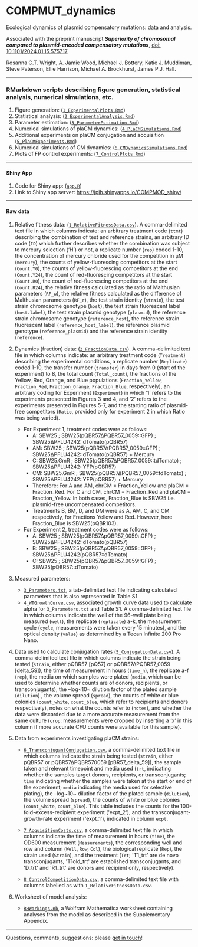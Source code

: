 # COMPMUT_dynamics
Ecological dynamics of plasmid compensatory mutations: data and analysis.

Associated with the preprint manuscript ***Superiority of chromosomal compared to plasmid-encoded compensatory mutations***, [doi: 10.1101/2024.01.15.575717](https://www.biorxiv.org/content/10.1101/2024.01.15.575717v1)

Rosanna C.T. Wright, A. Jamie Wood, Michael J. Bottery, Katie J. Muddiman, Steve Paterson, Ellie Harrison, Michael A. Brockhurst, James P.J. Hall.

---

### RMarkdown scripts describing figure generation, statistical analysis, numerical simulations, etc.

1. Figure generation: ([`1_ExperimentalPlots.Rmd`](./docs/1_ExperimentalPlots.md))
2. Statistical analysis: ([`2_ExperimentalAnalysis.Rmd`](./docs/2_ExperimentalAnalysis.md))
3. Parameter estimation: ([`3_ParameterEstimation.Rmd`](./docs/3_ParameterEstimation.md))
4. Numerical simulations of plaCM dynamics: ([`4_PlaCMSimulations.Rmd`](./docs/4_PlaCMSimulations.md))
5. Additional experiments on plaCM conjugation and acquisition ([`5_PlaCMExperiments.Rmd`](./docs/5_PlaCMExperiments.md))
6. Numerical simulations of CM dynamics: ([`6_CMDynamicsSimulations.Rmd`](./docs/6_CMDynamicsSimulations.md))
7. Plots of FP control experiments: ([`7_ControlPlots.Rmd`](./docs/7_ControlPlots.md))

---

#### Shiny App

1. Code for Shiny app: ([`app.R`](./shiny_app/app.R))
2. Link to Shiny app server: https://jpjh.shinyapps.io/COMPMOD_shiny/

---

#### Raw data

1. Relative fitness data: ([`1_RelativeFitnessData.csv`](./data/1_RelativeFitnessData.csv)). A comma-delimited text file in which columns indicate: an arbitrary treatment code (`ttmt`) describing the combination of test and reference strains, an arbitrary ID code (`ID`) which further describes whether the combination was subject to mercury selection (‘H’) or not, a replicate number (`rep`) coded 1-10, the concentration of mercury chloride used for the competition in µM (`mercury`), the counts of yellow-fluorescing competitors at the start (`Count.Y0`), the counts of yellow-fluorescing competitors at the end (`Count.Y24`), the count of red-fluorescing competitors at the start (`Count.R0`), the count of red-fluorescing competitors at the end (`Count.R24`), the relative fitness calculated as the ratio of Malthusian parameters (`RF_w`), the relative fitness calculated as the difference of Malthusian parameters (`RF_r`), the test strain identity (`strain`), the test strain chromosome genotype (`host`), the test strain fluorescent label (`host.label`), the test strain plasmid genotype (`plasmid`), the reference strain chromosome genotype (`reference_host`), the reference strain fluorescent label (`reference_host_label`), the reference plasmid genotype (`reference_plasmid`) and the reference strain identity (`reference`). 
2. Dynamics (fraction) data: ([`2_FractionData.csv`](./data/2_FractionData.csv)). A comma-delimited text file in which columns indicate: an arbitrary treatment code (`Treatment`) describing the experimental conditions, a replicate number (`Replicate`) coded 1-10, the transfer number (`transfer`) in days from 0 (start of the experiment) to 8, the total count (`Total_count`), the fractions of the Yellow, Red, Orange, and Blue populations (`Fraction_Yellow`, `Fraction_Red`, `Fraction_Orange`, `Fraction_Blue`, respectively), an arbitrary coding for Experiment (`Experiment`) in which ‘1’ refers to the experiments presented in Figures 3 and 4, and ‘2’ refers to the experiments presented in Figures 5-7, and the starting ratio of plasmid-free competitors (`Ratio`, provided only for experiment 2 in which Ratio was being varied).
   - For Experiment 1, treatment codes were as follows:
     - A: SBW25 ; SBW25(pQBR57∆PQBR57_0059::GFP) ; SBW25∆PFLU4242::dTomato(pQBR57)
     - AM: SBW25 ; SBW25(pQBR57∆PQBR57_0059::GFP) ; SBW25∆PFLU4242::dTomato(pQBR57) + Mercury
     - C: SBW25.GmR ; SBW25(pQBR57∆PQBR57_0059::tdTomato) ; SBW25∆PFLU4242::YFP(pQBR57)
     - CM: SBW25.GmR ; SBW25(pQBR57∆PQBR57_0059::tdTomato) ; SBW25∆PFLU4242::YFP(pQBR57) + Mercury
     - Therefore: For A and AM, chrCM = Fraction_Yellow and plaCM = Fraction_Red. For C and CM, chrCM = Fraction_Red and plaCM = Fraction_Yellow. In both cases, Fraction_Blue is SBW25 i.e. plasmid-free uncompensated competitors.
     - Treatments B, BM, D, and DM were as A, AM, C, and CM respectively, for Fractions Yellow and Red. However, here Fraction_Blue is SBW25(pQBR103).
   - For Experiment 2, treatment codes were as follows:
     - A: SBW25 ; SBW25(pQBR57∆pQBR57_0059::GFP) ; SBW25∆PFLU4242::dTomato(pQBR57)
     - B: SBW25 ; SBW25(pQBR57∆pQBR57_0059::GFP) ; SBW25∆PFLU4242(pQBR57::dTomato)
     - C: SBW25 ; SBW25(pQBR57∆pQBR57_0059::GFP) ; SBW25(pQBR57::dTomato)
3. Measured parameters: 
   - [`3_Parameters.txt`](./data/3_Parameters.txt), a tab-delimited text file indicating calculated parameters that is also represented in Table S1
   - [`4_WTGrowthCurve.csv`](./data/4_WTGrowthCurve.csv), associated growth curve data used to calculate alpha for `3_Parameters.txt` and Table S1. A comma-delimited text file in which columns indicate the well of the 96-well plate being measured (`well`), the replicate (`replicate`) a-k, the measurement cycle (`cycle`, measurements were taken every 15 minutes), and the optical density (`value`) as determined by a Tecan Infinite 200 Pro Nano.
4. Data used to calculate conjugation rates ([`5_ConjugationData.csv`](./data/5_ConjugationData.csv)). A comma-delimited text file in which columns indicate the strain being tested (`strain`, either pQBR57 [pQ57] or pQBR57∆PQBR57_0059 [delta_59]), the time of measurement in hours (`time_h`), the replicate a-f (`rep`), the media on which samples were plated (`media`, which can be used to determine whether counts are of donors, recipients, or transconjugants), the –log~10~ dilution factor of the plated sample (`dilution`) , the volume spread (`spread`), the counts of white or blue colonies (`count_white`, `count_blue`, which refer to recipients and donors respectively), notes on what the counts refer to (`notes`), and whether the data were discarded due to a more accurate measurement from the same culture (`crop`: measurements were cropped by inserting a ‘x’ in this column if more accurate CFU counts were available for this sample). 
5. Data from experiments investigating plaCM strains:

     - [`6_TransconjugantConjugation.csv`](./data/6_TransconjugantConjugation.csv), a comma-delimited text file in which columns indicate the strain being tested (`strain`, either pQBR57 or pQBR57∆PQBR570059 [pBR57_delta_59]), the sample taken and relevant timepoint and media used (`trt`, indicating whether the samples target donors, recipients, or transconjugants; `time` indicating whether the samples were taken at the start or end of the experiment; `media` indicating the media used for selective plating), the –log~10~ dilution factor of the plated sample (`dilution`), the volume spread (`spread`), the counts of white or blue colonies (`count_white`, `count_blue`). This table includes the counts for the 100-fold-excess-recipient experiment ('expt_2'), and the transconjugant-growth-rate experiment ('expt_1'), indicated in column `expt`.

     - [`7_AcquisitionCosts.csv`](./data/7_AcquisitionCosts.csv), a comma-delimited text file in which columns indicate the time of measurement in hours (`time`), the OD600 measurement (`Measurements`), the corresponding well and row and column (`Well`, `Row`, `Col`), the biological replicate (`Rep`), the strain used (`Strain`), and the treatment (`Trt`; 'T1_trt' are de novo transconjugants, 'T1old_trt' are established transconjugants, and 'D_trt' and 'R1_trt' are donors and recipient only, respectively). 

     - [`8_ControlCompetitionData.csv`](./data/8_ControlCompetitionData.csv), a comma-delimited text file with columns labelled as with `1_RelativeFitnessData.csv`.

6. Worksheet of model analysis:

   - [`RHWorkings.nb`](./data/RHWorkings.nb), a Wolfram Mathematica worksheet containing analyses from the model as described in the Supplementary Appendix.
---

Questions, comments, suggestions: please [get in touch](mailto:j.p.j.hall@liverpool.ac.uk)!
